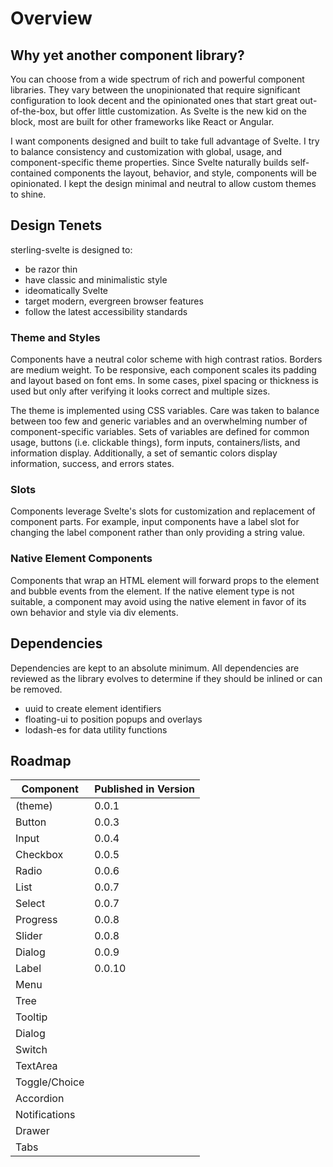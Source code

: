 # Overview

## Why yet another component library?

You can choose from a wide spectrum of rich and powerful component libraries. They vary between the unopinionated
that require significant configuration to look decent and the opinionated ones that start great out-of-the-box, but
offer little customization. As Svelte is the new kid on the block, most are built for other frameworks like
React or Angular.

I want components designed and built to take full advantage of Svelte. I try to balance consistency and customization
with global, usage, and component-specific theme properties. Since Svelte naturally builds self-contained
components the layout, behavior, and style, components will be opinionated. I kept the design minimal and neutral to
allow custom themes to shine.

## Design Tenets

sterling-svelte is designed to:

- be razor thin
- have classic and minimalistic style
- ideomatically Svelte
- target modern, evergreen browser features
- follow the latest accessibility standards

### Theme and Styles

Components have a neutral color scheme with high contrast ratios. Borders are medium weight. To be responsive, each component scales its padding and layout based on font ems. In some cases, pixel spacing or thickness is used but only
after verifying it looks correct and multiple sizes.

The theme is implemented using CSS variables. Care was taken to balance between too few and generic variables and an overwhelming number of component-specific variables. Sets of variables are defined for common usage, buttons (i.e. clickable things), form inputs, containers/lists, and information display. Additionally, a set of semantic colors
display information, success, and errors states.

### Slots

Components leverage Svelte's slots for customization and replacement of component parts. For example, input components
have a label slot for changing the label component rather than only providing a string value.

### Native Element Components

Components that wrap an HTML element will forward props to the element and bubble events from the element. If the
native element type is not suitable, a component may avoid using the native element in favor of its own behavior
and style via div elements.

## Dependencies

Dependencies are kept to an absolute minimum. All dependencies are reviewed as the library evolves to determine if
they should be inlined or can be removed.

- uuid to create element identifiers
- floating-ui to position popups and overlays
- lodash-es for data utility functions

## Roadmap

| Component     | Published in Version |
| ------------- | -------------------- |
| (theme)       | 0.0.1                |
| Button        | 0.0.3                |
| Input         | 0.0.4                |
| Checkbox      | 0.0.5                |
| Radio         | 0.0.6                |
| List          | 0.0.7                |
| Select        | 0.0.7                |
| Progress      | 0.0.8                |
| Slider        | 0.0.8                |
| Dialog        | 0.0.9                |
| Label         | 0.0.10               |
| Menu          |                      |
| Tree          |                      |
| Tooltip       |                      |
| Dialog        |                      |
| Switch        |                      |
| TextArea      |                      |
| Toggle/Choice |                      |
| Accordion     |                      |
| Notifications |                      |
| Drawer        |                      |
| Tabs          |                      |
